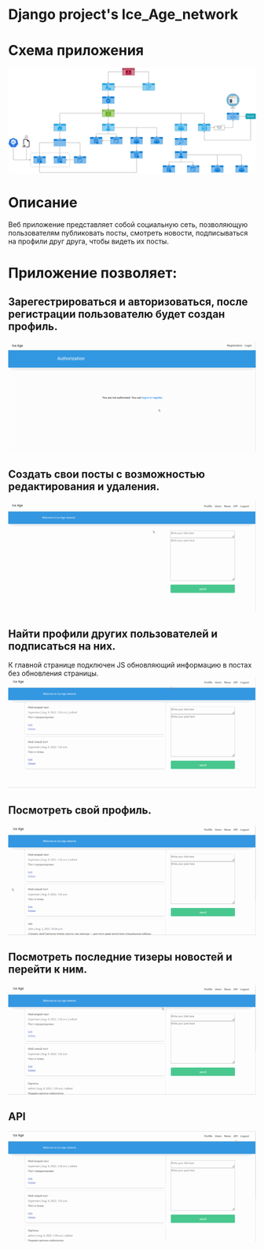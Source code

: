 # Django project's Ice_Age_network

# Схема приложения
![image](https://github.com/UsernameAlexei/gif_projects/blob/Ice_Age_network_material/Ice_age_map.png)

# Описание
Веб приложение представляет собой социальную сеть, позволяющую пользователям публиковать посты, смотреть новости, подписываться на профили друг друга, чтобы видеть их посты.

# Приложение позволяет:
## Зарегестрироваться и авторизоваться, после регистрации пользователю будет создан профиль.
![image](https://github.com/UsernameAlexei/gif_projects/blob/Ice_Age_network_material/ice_age_auth.gif)

## Создать свои посты с возможностью редактирования и удаления.
![image](https://github.com/UsernameAlexei/gif_projects/blob/Ice_Age_network_material/Ice_age%20post_crud.gif)

## Найти профили других пользователей и подписаться на них.
К главной странице подключен JS обновляющий информацию в постах без обновления страницы.
![image](https://github.com/UsernameAlexei/gif_projects/blob/Ice_Age_network_material/users_profiles.gif)

## Посмотреть свой профиль.
![image](https://github.com/UsernameAlexei/gif_projects/blob/Ice_Age_network_material/Ice_age_my_profile.gif)

## Посмотреть последние тизеры новостей и перейти к ним.
![image](https://github.com/UsernameAlexei/gif_projects/blob/Ice_Age_network_material/Ice_age_news.gif)

## API
![image](https://github.com/UsernameAlexei/gif_projects/blob/Ice_Age_network_material/Ice_age_api.gif)





